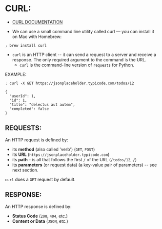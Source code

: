 # CURL:

* [CURL DOCUMENTATION](https://www.warp.dev/terminus/curl-post-request#:~:text=cURL%20(curl)%20is%20an%20open,%5Boptions%5D%20%5BURL%5D.)

* We can use a small command line utility called curl — you can install it on Mac with Homebrew:

```shell
; brew install curl
```

* `curl` is an HTTP client -- it can send a request to a server and receive a response. The only required argument to the command is the URL.
  * `curl` is the command-line version of `requests` for Python.

EXAMPLE:

```shell
; curl -X GET https://jsonplaceholder.typicode.com/todos/12
```

```shell
{
  "userId": 1,
  "id": 1,
  "title": "delectus aut autem",
  "completed": false
}
```

## REQUESTS:

An HTTP request is defined by:

* its **method** (also called 'verb') (`GET`, `POST`)
* its **URL** (`https://jsonplaceholder.typicode.com`)
* its **path** - is all that follows the first `/` of the URL (`/todos/12`, `/`)
* its **parameters** (or request data) (a key-value pair of parameters) -- see next section.

`curl` does a `GET` request by default.


## RESPONSE:

An HTTP response is defined by:

* **Status Code** (`200`, `404`, etc.)
* **Content or Data** (`JSON`, etc.)